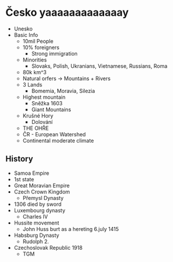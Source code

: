 # Česko yaaaaaaaaaaaaay
- Unesko
- Basic Info
	- 10mil People
	- 10% foreigners
		- Strong immigration
	- Minorities
		- Slovaks, Polish, Ukranians, Vietnamese, Russians, Roma
	- 80k km^3
	- Natural orfers -> Mountains + Rivers
	- 3 Lands
		- Bomemia, Moravia, Silezia
	- Highest mountain
		- Sněžka 1603
		- Giant Mountains
	- Krušné Hory
		- Dolování
	- THE OHŘE
	- ČR - European Watershed
	- Continental moderate climate

## History
- Samoa Empire
- 1st state
- Great Moravian Empire
- Czech Crown Kingdom
	- Přemysl Dynasty
- 1306 died by sword
- Luxembourg dynasty
	- Charles IV
- Hussite movement
	- John Huss burt as a hereting 6.july 1415
- Habsburg Dynasty
	- Rudolph 2.
- Czechoslovak Republic 1918
	- TGM